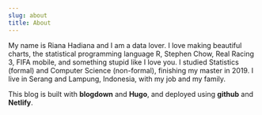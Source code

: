 ```yaml
---
slug: about
title: About
---
```


My name is Riana Hadiana and I am a data lover. I love making beautiful charts, the statistical programming language R, Stephen Chow, Real Racing 3, FIFA mobile, and something stupid like I love you. I studied Statistics (formal) and Computer Science (non-formal), finishing my master in 2019. I live in Serang and Lampung, Indonesia, with my job and my family.

This blog is built with **blogdown** and **Hugo**, and deployed using **github** and **Netlify**.